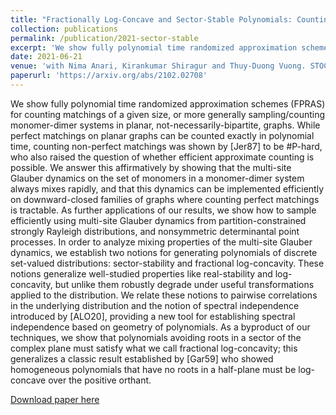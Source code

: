 ```yaml
---
title: "Fractionally Log-Concave and Sector-Stable Polynomials: Counting Planar Matchings and More"
collection: publications
permalink: /publication/2021-sector-stable
excerpt: 'We show fully polynomial time randomized approximation schemes (FPRAS) for counting matchings of a given size, or more generally sampling/counting monomer-dimer systems in planar, not-necessarily-bipartite, graphs. '
date: 2021-06-21
venue: 'with Nima Anari, Kirankumar Shiragur and Thuy-Duong Vuong. STOC'
paperurl: 'https://arxiv.org/abs/2102.02708'
---
```

We show fully polynomial time randomized approximation schemes (FPRAS) for counting matchings of a given size, or more generally sampling/counting monomer-dimer systems in planar, not-necessarily-bipartite, graphs. While perfect matchings on planar graphs can be counted exactly in polynomial time, counting non-perfect matchings was shown by [Jer87] to be #P-hard, who also raised the question of whether efficient approximate counting is possible. We answer this affirmatively by showing that the multi-site Glauber dynamics on the set of monomers in a monomer-dimer system always mixes rapidly, and that this dynamics can be implemented efficiently on downward-closed families of graphs where counting perfect matchings is tractable. As further applications of our results, we show how to sample efficiently using multi-site Glauber dynamics from partition-constrained strongly Rayleigh distributions, and nonsymmetric determinantal point processes.
In order to analyze mixing properties of the multi-site Glauber dynamics, we establish two notions for generating polynomials of discrete set-valued distributions: sector-stability and fractional log-concavity. These notions generalize well-studied properties like real-stability and log-concavity, but unlike them robustly degrade under useful transformations applied to the distribution. We relate these notions to pairwise correlations in the underlying distribution and the notion of spectral independence introduced by [ALO20], providing a new tool for establishing spectral independence based on geometry of polynomials. As a byproduct of our techniques, we show that polynomials avoiding roots in a sector of the complex plane must satisfy what we call fractional log-concavity; this generalizes a classic result established by [Gar59] who showed homogeneous polynomials that have no roots in a half-plane must be log-concave over the positive orthant.

[Download paper here](https://arxiv.org/pdf/2102.02708.pdf)
